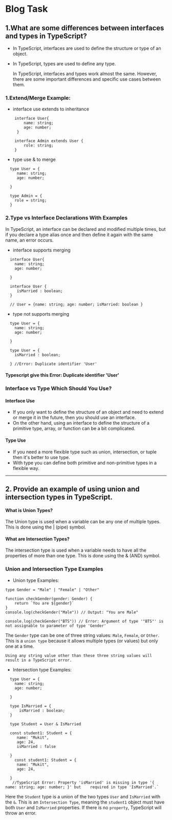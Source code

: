 # Blog Task

## 1.What are some differences between interfaces and types in TypeScript?

- In TypeScript, interfaces are used to define the structure or type of an object.
- In TypeScript, types are used to define any type.

  In TypeScript, interfaces and types work almost the same. However, there are some important differences and specific use cases between them.

### 1.Extend/Merge Example:

- interface use extends to inheritance

```
    interface User{
        name: string;
        age: number;
     }

    interface Admin extends User {
        role: string;
    }
```

- type use & to merge

```
  type User = {
     name: string;
     age: number;

  }

  type Admin = {
    role = string;
  }
```

### 2.Type vs Interface Declarations With Examples

In TypeScript, an interface can be declared and modified multiple times, but if you declare a type alias once and then define it again with the same name, an error occurs.

- interface supports merging

```
  interface User{
    name: string;
    age: number;

  }

  interface User {
     isMarried : boolean;
  }

  // User = {name: string; age: number; isMarried: boolean }
```

- type not supports merging

```
  type User = {
    name: string;
    age: number;

  }

  type User = {
    isMarried : boolean;

  } //Error: Duplicate identifier 'User'
```

#### Typescript give this Error: Duplicate identifier 'User'

### Interface vs Type Which Should You Use?

#### Interface Use

- If you only want to define the structure of an object and need to extend or merge it in the future, then you should use an interface.
- On the other hand, using an interface to define the structure of a primitive type, array, or function can be a bit complicated.

#### Type Use

- If you need a more flexible type such as union, intersection, or tuple then it's better to use type.
- With type you can define both primitive and non-primitive types in a flexible way.

---

## 2. Provide an example of using union and intersection types in TypeScript.

#### What is Union Types?

The Union type is used when a variable can be any one of multiple types. This is done using the | (pipe) symbol.

#### What are Intersection Types?

The intersection type is used when a variable needs to have all the properties of more than one type. This is done using the & (AND) symbol.

### Union and Intersection Type Examples

- Union type Examples:

```
type Gender = "Male" | "Female" | "Other"

function checkGender(gender: Gender) {
    return `You are ${gender}`
}
console.log(checkGender("Male")) // Output: "You are Male"

console.log(checkGender("BTS")) // Error: Argument of type '"BTS"' is not assignable to parameter of type 'Gender'
```

The `Gender` type can be one of three string values: `Male`, `Female`, or `Other`. This is a `union type` because it allows multiple types (or values) but only one at a time.

`Using any string value other than these three string values ​​will result in a TypeScript error.`

- Intersection type Examples:

```
  type User = {
    name: string;
    age: number;

  }

  type IsMarried = {
      isMarried : boolean;
  }

  type Student = User & IsMarried

  const student1: Student = {
     name: "Mukit",
     age: 24,
     isMarried : false

  }
    const student1: Student = {
     name: "Mukit",
     age: 24,

  }
   //TypeScript Error: Property 'isMarried' is missing in type '{ name: string; age: number; }' but    required in type 'IsMarried'.`
```

Here the `Student` type is a union of the two types `User` and `IsMarried` with the `&`. This is an `Intersection Type`, meaning the `student1` object must have both `User` and `IsMarried` properties. If there is no `property`, TypeScript will throw an error.
